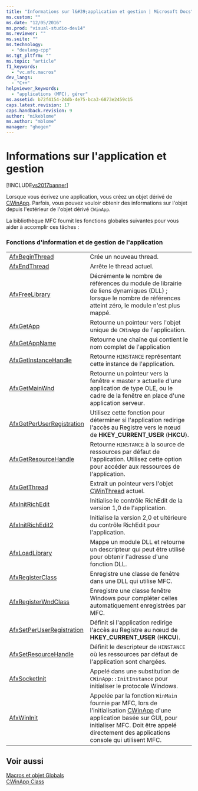 ```yaml
---
title: "Informations sur l&#39;application et gestion | Microsoft Docs"
ms.custom: ""
ms.date: "12/05/2016"
ms.prod: "visual-studio-dev14"
ms.reviewer: ""
ms.suite: ""
ms.technology: 
  - "devlang-cpp"
ms.tgt_pltfrm: ""
ms.topic: "article"
f1_keywords: 
  - "vc.mfc.macros"
dev_langs: 
  - "C++"
helpviewer_keywords: 
  - "applications (MFC), gérer"
ms.assetid: b72f4154-24db-4e75-bca3-6873e2459c15
caps.latest.revision: 17
caps.handback.revision: 9
author: "mikeblome"
ms.author: "mblome"
manager: "ghogen"
---
```

# Informations sur l&#39;application et gestion
[!INCLUDE[vs2017banner](../../assembler/inline/includes/vs2017banner.md)]

Lorsque vous écrivez une application, vous créez un objet dérivé de [CWinApp](../../mfc/reference/cwinapp-class.md).  Parfois, vous pouvez vouloir obtenir des informations sur l'objet depuis l'extérieur de l'objet dérivé `CWinApp`.  
  
 La bibliothèque MFC fournit les fonctions globales suivantes pour vous aider à accomplir ces tâches :  
  
### Fonctions d'information et de gestion de l'application  
  
|||  
|-|-|  
|[AfxBeginThread](../Topic/AfxBeginThread.md)|Crée un nouveau thread.|  
|[AfxEndThread](../Topic/AfxEndThread.md)|Arrête le thread actuel.|  
|[AfxFreeLibrary](../Topic/AfxFreeLibrary.md)|Décrémente le nombre de références du module de librairie de liens dynamiques \(DLL\) ; lorsque le nombre de références atteint zéro, le module n'est plus mappé.|  
|[AfxGetApp](../Topic/AfxGetApp.md)|Retourne un pointeur vers l'objet unique de `CWinApp` de l'application.|  
|[AfxGetAppName](../Topic/AfxGetAppName.md)|Retourne une chaîne qui contient le nom complet de l'application|  
|[AfxGetInstanceHandle](../Topic/AfxGetInstanceHandle.md)|Retourne `HINSTANCE` représentant cette instance de l'application.|  
|[AfxGetMainWnd](../Topic/AfxGetMainWnd.md)|Retourne un pointeur vers la fenêtre « master » actuelle d'une application de type OLE, ou le cadre de la fenêtre en place d'une application serveur.|  
|[AfxGetPerUserRegistration](../Topic/AfxGetPerUserRegistration.md)|Utilisez cette fonction pour déterminer si l'application redirige l'accès au Registre vers le nœud de **HKEY\_CURRENT\_USER** \(**HKCU**\).|  
|[AfxGetResourceHandle](../Topic/AfxGetResourceHandle.md)|Retourne `HINSTANCE` à la source de ressources par défaut de l'application.  Utilisez cette option pour accéder aux ressources de l'application.|  
|[AfxGetThread](../Topic/AfxGetThread.md)|Extrait un pointeur vers l'objet [CWinThread](../../mfc/reference/cwinthread-class.md) actuel.|  
|[AfxInitRichEdit](../Topic/AfxInitRichEdit.md)|Initialise le contrôle RichEdit de la version 1,0 de l'application.|  
|[AfxInitRichEdit2](../Topic/AfxInitRichEdit2.md)|Initialise la version 2,0 et ultérieure du contrôle RichEdit pour l'application.|  
|[AfxLoadLibrary](../Topic/AfxLoadLibrary.md)|Mappe un module DLL et retourne un descripteur qui peut être utilisé pour obtenir l'adresse d'une fonction DLL.|  
|[AfxRegisterClass](../Topic/AfxRegisterClass.md)|Enregistre une classe de fenêtre dans une DLL qui utilise MFC.|  
|[AfxRegisterWndClass](../Topic/AfxRegisterWndClass.md)|Enregistre une classe fenêtre Windows pour compléter celles automatiquement enregistrées par MFC.|  
|[AfxSetPerUserRegistration](../Topic/AfxSetPerUserRegistration.md)|Définit si l'application redirige l'accès au Registre au nœud de **HKEY\_CURRENT\_USER** \(**HKCU**\).|  
|[AfxSetResourceHandle](../Topic/AfxSetResourceHandle.md)|Définit le descripteur de `HINSTANCE` où les ressources par défaut de l'application sont chargées.|  
|[AfxSocketInit](../Topic/AfxSocketInit.md)|Appelé dans une substitution de `CWinApp::InitInstance` pour initialiser le protocole Windows.|  
|[AfxWinInit](../Topic/AfxWinInit.md)|Appelée par la fonction `WinMain` fournie par MFC, lors de l'initialisation [CWinApp](../../mfc/reference/cwinapp-class.md) d'une application basée sur GUI, pour initialiser MFC.  Doit être appelé directement des applications console qui utilisent MFC.|  
  
## Voir aussi  
 [Macros et objet Globals](../../mfc/reference/mfc-macros-and-globals.md)   
 [CWinApp Class](../../mfc/reference/cwinapp-class.md)